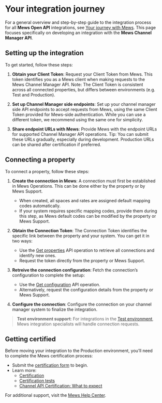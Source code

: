 # Your integration journey

For a general overview and step-by-step guide to the integration process for all **Mews Open API** integrations, see [Your journey with Mews](https://mews-systems.gitbook.io/open-api/your-journey). This page focuses specifically on developing an integration with the **Mews Channel Manager API**.

## Setting up the integration

To get started, follow these steps:

1. **Obtain your Client Token**: Request your Client Token from Mews. This token identifies you as a Mews client when making requests to the Mews Channel Manager API. Note: The Client Token is consistent across all connected properties, but differs between environments (e.g. Test and Production).

2. **Set up Channel Manager side endpoints**: Set up your channel manager side API endpoints to accept requests from Mews, using the same Client Token provided for Mews-side authentication. While you can use a different token, we recommend using the same one for simplicity.

3. **Share endpoint URLs with Mews**: Provide Mews with the endpoint URLs for supported Channel Manager API operations. Tip: You can submit these URLs gradually, especially during development. Production URLs can be shared after certification if preferred.

## Connecting a property

To connect a property, follow these steps:

1. **Create the connection in Mews**: A connection must first be established in Mews Operations. This can be done either by the property or by Mews Support.
    * When created, all spaces and rates are assigned default mapping codes automatically.
    * If your system requires specific mapping codes, provide them during this step, as Mews default codes can be modified by the property or Mews Support.
   
2. **Obtain the Connection Token**: The Connection Token identifies the specific link between the property and your system. You can get it in two ways:
    * Use the [Get properties](../mews-operations/configuration.md#get-properties) API operation to retrieve all connections and identify new ones.
    * Request the token directly from the property or Mews Support.

3. **Retreive the connection configuration**: Fetch the connection’s configuration to complete the setup:
    * Use the [Get configuration](../mews-operations/configuration.md#get-configuration) API operation.
    * Alternatively, request the configuration details from the property or Mews Support.

4. **Configure the connection**: Configure the connection on your channel manager system to finalize the integration.

> **Test environment support**: For integrations in the [Test environment](../guidelines/environments.md), Mews integration specialists will handle connection requests.

## Getting certified

Before moving your integration to the Production environment, you’ll need to complete the Mews certification process:

* Submit the [certification form](https://mews.typeform.com/to/ehTUz7) to begin.
* Learn more:
  * [Certification](certification.md)
  * [Certification tests](certification-tests.md)
  * [Channel API Certification: What to expect](https://help.mews.com/s/article/channel-api-certification-what-to-expect?language=en_US)

For additional support, visit the [Mews Help Center](https://help.mews.com).
